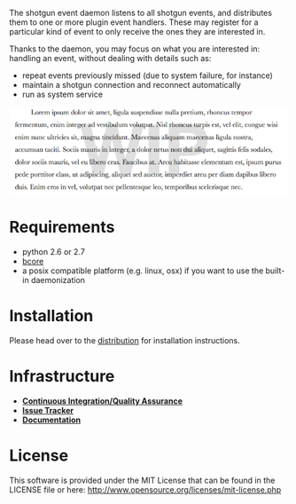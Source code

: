 The shotgun event daemon listens to all shotgun events, and distributes them to one or more plugin event handlers. These may register for a particular kind of event to only receive the ones they are interested in.

Thanks to the daemon, you may focus on what you are interested in: handling an event, without dealing with details such as:

* repeat events previously missed (due to system failure, for instance)
* maintain a shotgun connection and reconnect automatically
* run as system service


![under construction](https://raw.githubusercontent.com/Byron/bcore/master/src/images/wip.png)


Requirements
============

* python 2.6 or 2.7
* [bcore](https://github.com/Byron/bcore)
* a posix compatible platform (e.g. linux, osx) if you want to use the built-in daemonization

Installation
============

Please head over to the [distribution](https://github.com/Byron/shotgun-events) for installation instructions.

Infrastructure
===============

* **[Continuous Integration/Quality Assurance](https://travis-ci.org/Byron/shotgun-events)**
* **[Issue Tracker](https://github.com/Byron/shotgun-events/issues)**
* **[Documentation](http://byron.github.io/shotgun-events)**

License
=======

This software is provided under the MIT License that can be found in the LICENSE
file or here: <http://www.opensource.org/licenses/mit-license.php>